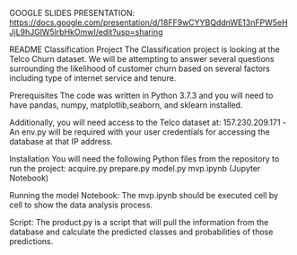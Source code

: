 
GOOGLE SLIDES PRESENTATION:
https://docs.google.com/presentation/d/18FF9wCYYBQddnWE13nFPW5eHJjL9hJGlW5lrbHkOmwI/edit?usp=sharing



README Classification Project
The Classification project is looking at the Telco Churn dataset. We will be attempting to answer several questions surrounding the likelihood of customer churn based on several factors including type of internet service and tenure.

Prerequisites
The code was written in Python 3.7.3 and you will need to have pandas, numpy, matplotlib,seaborn, and sklearn installed. 

Additionally, you will need access to the Telco dataset at:	157.230.209.171 
	-An env.py will be required with your user credentials for accessing the database at that IP address.


Installation
You will need the following Python files from the repository to run the project: 
acquire.py 
prepare.py 
model.py 
mvp.ipynb (Jupyter Notebook)

Running the model
Notebook:
The mvp.ipynb should be executed  cell by cell to show the data analysis process.

Script:
The product.py is a script that will pull the information from the database and calculate the predicted classes and probabilities of those predictions.
